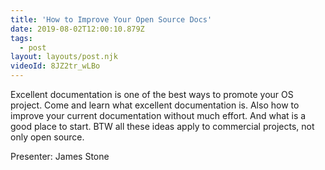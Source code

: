 ```yaml
---
title: 'How to Improve Your Open Source Docs'
date: 2019-08-02T12:00:10.879Z
tags:
  - post
layout: layouts/post.njk
videoId: 8JZ2tr_wLBo
---
```


Excellent documentation is one of the best ways to promote your OS project. Come and learn what excellent documentation is. Also how to improve your current documentation without much effort. And what is a good place to start. BTW all these ideas apply to commercial projects, not only open source.

Presenter: James Stone
